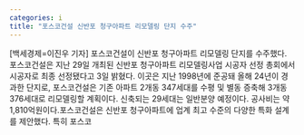 ```yaml
---
categories: i
title: "포스코건설 신반포 청구아파트 리모델링 단지 수주"
---
```

[백세경제=이진우 기자] 포스코건설이 신반포 청구아파트 리모델링 단지를 수주했다. 포스코건설은 지난 29일 개최된 신반포 청구아파트 리모델링사업 시공자 선정 총회에서 시공자로 최종 선정됐다고 3일 밝혔다. 이곳은 지난 1998년에 준공돼 올해 24년이 경과한 단지로, 포스코건설은 기존 아파트 2개동 347세대를 수평 및 별동 증축해 3개동 376세대로 리모델링할 계획이다. 신축되는 29세대는 일반분양 예정이다. 공사비는 약 1,810억원이다.포스코건설은 신반포 청구아파트에 업계 최고 수준의 다양한 특화 설계를 제안했다. 특히 포스코